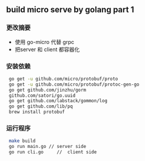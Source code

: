 ## build micro serve by golang part 1

### 更改摘要
- 使用 go-micro 代替 grpc
- 把server 和 client 都容器化

### 安装依赖
```bash
 go get -u github.com/micro/protobuf/proto
 go get -u github.com/micro/protobuf/protoc-gen-go
 go get github.com/jinzhu/gorm
 github.com/satori/go.uuid
 go get github.com/labstack/gommon/log
 go get github.com/lib/pq
 brew install protobuf
```
### 运行程序
```bash
 make build
 go run main.go // server side
 go run cli.go     //  client side
```